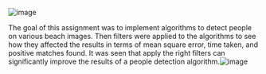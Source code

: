 
![image](https://user-images.githubusercontent.com/91204973/204347772-3c687fc7-8f02-4dc4-a8c0-4828c42547b6.png)

The goal of this assignment was to implement algorithms to detect people on various beach images. Then filters were applied to the algorithms to see how they affected the results in terms of mean square error, time taken, and positive matches found. It was seen that apply the right filters can significantly improve the results of a people detection algorithm.![image](https://user-images.githubusercontent.com/91204973/204347833-89ebf06e-0ad0-425e-8538-e48c421dfb82.png)
